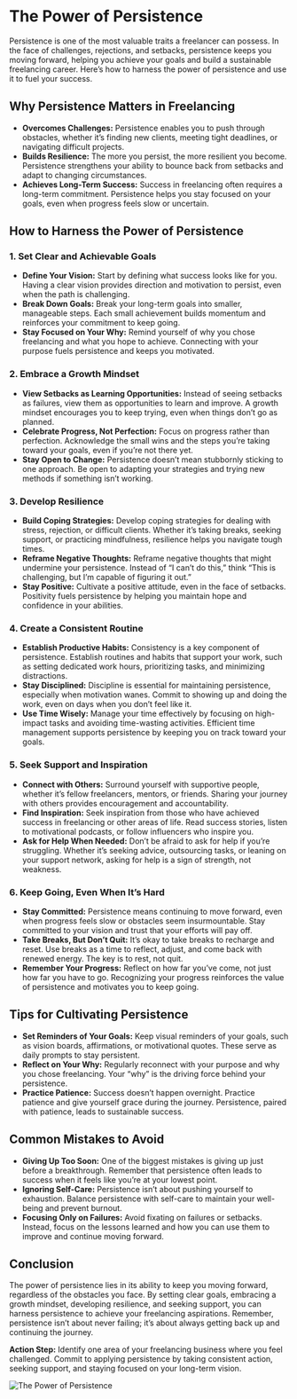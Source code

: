 # The Power of Persistence

Persistence is one of the most valuable traits a freelancer can possess. In the face of challenges, rejections, and setbacks, persistence keeps you moving forward, helping you achieve your goals and build a sustainable freelancing career. Here’s how to harness the power of persistence and use it to fuel your success.

## Why Persistence Matters in Freelancing

- **Overcomes Challenges:** Persistence enables you to push through obstacles, whether it’s finding new clients, meeting tight deadlines, or navigating difficult projects.
- **Builds Resilience:** The more you persist, the more resilient you become. Persistence strengthens your ability to bounce back from setbacks and adapt to changing circumstances.
- **Achieves Long-Term Success:** Success in freelancing often requires a long-term commitment. Persistence helps you stay focused on your goals, even when progress feels slow or uncertain.

## How to Harness the Power of Persistence

### 1. **Set Clear and Achievable Goals**

- **Define Your Vision:** Start by defining what success looks like for you. Having a clear vision provides direction and motivation to persist, even when the path is challenging.
- **Break Down Goals:** Break your long-term goals into smaller, manageable steps. Each small achievement builds momentum and reinforces your commitment to keep going.
- **Stay Focused on Your Why:** Remind yourself of why you chose freelancing and what you hope to achieve. Connecting with your purpose fuels persistence and keeps you motivated.

### 2. **Embrace a Growth Mindset**

- **View Setbacks as Learning Opportunities:** Instead of seeing setbacks as failures, view them as opportunities to learn and improve. A growth mindset encourages you to keep trying, even when things don’t go as planned.
- **Celebrate Progress, Not Perfection:** Focus on progress rather than perfection. Acknowledge the small wins and the steps you’re taking toward your goals, even if you’re not there yet.
- **Stay Open to Change:** Persistence doesn’t mean stubbornly sticking to one approach. Be open to adapting your strategies and trying new methods if something isn’t working.

### 3. **Develop Resilience**

- **Build Coping Strategies:** Develop coping strategies for dealing with stress, rejection, or difficult clients. Whether it’s taking breaks, seeking support, or practicing mindfulness, resilience helps you navigate tough times.
- **Reframe Negative Thoughts:** Reframe negative thoughts that might undermine your persistence. Instead of “I can’t do this,” think “This is challenging, but I’m capable of figuring it out.”
- **Stay Positive:** Cultivate a positive attitude, even in the face of setbacks. Positivity fuels persistence by helping you maintain hope and confidence in your abilities.

### 4. **Create a Consistent Routine**

- **Establish Productive Habits:** Consistency is a key component of persistence. Establish routines and habits that support your work, such as setting dedicated work hours, prioritizing tasks, and minimizing distractions.
- **Stay Disciplined:** Discipline is essential for maintaining persistence, especially when motivation wanes. Commit to showing up and doing the work, even on days when you don’t feel like it.
- **Use Time Wisely:** Manage your time effectively by focusing on high-impact tasks and avoiding time-wasting activities. Efficient time management supports persistence by keeping you on track toward your goals.

### 5. **Seek Support and Inspiration**

- **Connect with Others:** Surround yourself with supportive people, whether it’s fellow freelancers, mentors, or friends. Sharing your journey with others provides encouragement and accountability.
- **Find Inspiration:** Seek inspiration from those who have achieved success in freelancing or other areas of life. Read success stories, listen to motivational podcasts, or follow influencers who inspire you.
- **Ask for Help When Needed:** Don’t be afraid to ask for help if you’re struggling. Whether it’s seeking advice, outsourcing tasks, or leaning on your support network, asking for help is a sign of strength, not weakness.

### 6. **Keep Going, Even When It’s Hard**

- **Stay Committed:** Persistence means continuing to move forward, even when progress feels slow or obstacles seem insurmountable. Stay committed to your vision and trust that your efforts will pay off.
- **Take Breaks, But Don’t Quit:** It’s okay to take breaks to recharge and reset. Use breaks as a time to reflect, adjust, and come back with renewed energy. The key is to rest, not quit.
- **Remember Your Progress:** Reflect on how far you’ve come, not just how far you have to go. Recognizing your progress reinforces the value of persistence and motivates you to keep going.

## Tips for Cultivating Persistence

- **Set Reminders of Your Goals:** Keep visual reminders of your goals, such as vision boards, affirmations, or motivational quotes. These serve as daily prompts to stay persistent.
- **Reflect on Your Why:** Regularly reconnect with your purpose and why you chose freelancing. Your “why” is the driving force behind your persistence.
- **Practice Patience:** Success doesn’t happen overnight. Practice patience and give yourself grace during the journey. Persistence, paired with patience, leads to sustainable success.

## Common Mistakes to Avoid

- **Giving Up Too Soon:** One of the biggest mistakes is giving up just before a breakthrough. Remember that persistence often leads to success when it feels like you’re at your lowest point.
- **Ignoring Self-Care:** Persistence isn’t about pushing yourself to exhaustion. Balance persistence with self-care to maintain your well-being and prevent burnout.
- **Focusing Only on Failures:** Avoid fixating on failures or setbacks. Instead, focus on the lessons learned and how you can use them to improve and continue moving forward.

## Conclusion

The power of persistence lies in its ability to keep you moving forward, regardless of the obstacles you face. By setting clear goals, embracing a growth mindset, developing resilience, and seeking support, you can harness persistence to achieve your freelancing aspirations. Remember, persistence isn’t about never failing; it’s about always getting back up and continuing the journey.

**Action Step:** Identify one area of your freelancing business where you feel challenged. Commit to applying persistence by taking consistent action, seeking support, and staying focused on your long-term vision.

![The Power of Persistence](./images/persistence.png)
